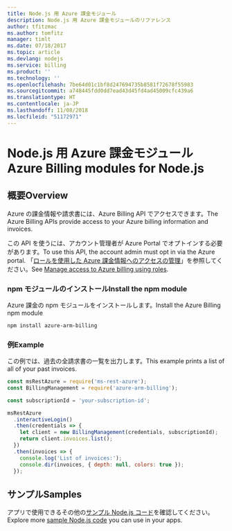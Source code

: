 ```yaml
---
title: Node.js 用 Azure 課金モジュール
description: Node.js 用 Azure 課金モジュールのリファレンス
author: tfitzmac
ms.author: tomfitz
manager: timlt
ms.date: 07/18/2017
ms.topic: article
ms.devlang: nodejs
ms.service: billing
ms.product: ''
ms.technology: ''
ms.openlocfilehash: 7be64d01c1bf8d247694735b8581f72678f55983
ms.sourcegitcommit: a748445fdd0dd7ead43d45fd4ad45009cfc439a6
ms.translationtype: HT
ms.contentlocale: ja-JP
ms.lasthandoff: 11/08/2018
ms.locfileid: "51172971"
---
```

# <a name="azure-billing-modules-for-nodejs"></a><span data-ttu-id="1f7c9-103">Node.js 用 Azure 課金モジュール</span><span class="sxs-lookup"><span data-stu-id="1f7c9-103">Azure Billing modules for Node.js</span></span>

## <a name="overview"></a><span data-ttu-id="1f7c9-104">概要</span><span class="sxs-lookup"><span data-stu-id="1f7c9-104">Overview</span></span>
<span data-ttu-id="1f7c9-105">Azure の課金情報や請求書には、Azure Billing API でアクセスできます。</span><span class="sxs-lookup"><span data-stu-id="1f7c9-105">The Azure Billing APIs provide access to your Azure billing information and invoices.</span></span>

<span data-ttu-id="1f7c9-106">この API を使うには、アカウント管理者が Azure Portal でオプトインする必要があります。</span><span class="sxs-lookup"><span data-stu-id="1f7c9-106">To use this API, the account admin must opt in via the Azure portal.</span></span> <span data-ttu-id="1f7c9-107">「[ロールを使用した Azure 課金情報へのアクセスの管理](https://docs.microsoft.com/azure/billing/billing-manage-access)」を参照してください。</span><span class="sxs-lookup"><span data-stu-id="1f7c9-107">See [Manage access to Azure billing using roles](https://docs.microsoft.com/azure/billing/billing-manage-access).</span></span>

### <a name="install-the-npm-module"></a><span data-ttu-id="1f7c9-108">npm モジュールのインストール</span><span class="sxs-lookup"><span data-stu-id="1f7c9-108">Install the npm module</span></span> 

<span data-ttu-id="1f7c9-109">Azure 課金の npm モジュールをインストールします。</span><span class="sxs-lookup"><span data-stu-id="1f7c9-109">Install the Azure Billing npm module</span></span> 

```bash
npm install azure-arm-billing
```
### <a name="example"></a><span data-ttu-id="1f7c9-110">例</span><span class="sxs-lookup"><span data-stu-id="1f7c9-110">Example</span></span> 
 
<span data-ttu-id="1f7c9-111">この例では、過去の全請求書の一覧を出力します。</span><span class="sxs-lookup"><span data-stu-id="1f7c9-111">This example prints a list of all of your past invoices.</span></span>
 
```javascript 
const msRestAzure = require('ms-rest-azure');
const BillingManagement = require('azure-arm-billing');

const subscriptionId = 'your-subscription-id';

msRestAzure
  .interactiveLogin()
  .then(credentials => {
    let client = new BillingManagement(credentials, subscriptionId);
    return client.invoices.list();
  })
  .then(invoices => {
    console.log('List of invoices:');
    console.dir(invoices, { depth: null, colors: true });
  });
``` 


## <a name="samples"></a><span data-ttu-id="1f7c9-112">サンプル</span><span class="sxs-lookup"><span data-stu-id="1f7c9-112">Samples</span></span>

<span data-ttu-id="1f7c9-113">アプリで使用できるその他の[サンプル Node.js コード](https://azure.microsoft.com/resources/samples/?platform=nodejs)を確認してください。</span><span class="sxs-lookup"><span data-stu-id="1f7c9-113">Explore more [sample Node.js code](https://azure.microsoft.com/resources/samples/?platform=nodejs) you can use in your apps.</span></span>
